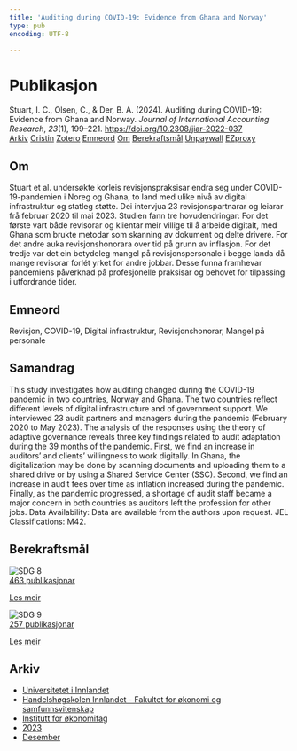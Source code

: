 ```yaml
---
title: 'Auditing during COVID-19: Evidence from Ghana and Norway'
type: pub
encoding: UTF-8

---
```

<h1>Publikasjon</h1>
<article id="csl-bib-container-HWU3KJCR" class="csl-bib-container">
  <div class="csl-bib-body"> <div class="csl-entry">Stuart, I. C., Olsen, C., &#38; Der, B. A. (2024). Auditing during COVID-19: Evidence from Ghana and Norway. <i>Journal of International Accounting Research</i>, <i>23</i>(1), 199–221. <a href="https://doi.org/10.2308/jiar-2022-037">https://doi.org/10.2308/jiar-2022-037</a></div> </div>
  <div class="csl-bib-buttons">
    <a href="#taxonomy-article-HWU3KJCR" alt="archive" class="csl-bib-button">Arkiv</a>
    <a href="https://app.cristin.no/results/show.jsf?id=2216645" alt="Cristin" class="csl-bib-button">Cristin</a>
    <a href="http://zotero.org/groups/5881554/items/HWU3KJCR" alt="Zotero" class="csl-bib-button">Zotero</a>
    <a href="#keywords-article-HWU3KJCR" alt="keywords" class="csl-bib-button">Emneord</a>
    <a href="#about-article-HWU3KJCR" alt="about_pub" class="csl-bib-button">Om</a>
    <a href="#sdg-article-HWU3KJCR" alt="sdg" class="csl-bib-button">Berekraftsmål</a>
    <a href="https://doi.org/10.2308/jiar-2022-037" alt="Unpaywall" class="csl-bib-button">Unpaywall</a>
    <a href="https://doi.org/10.2308/jiar-2022-037" alt="EZproxy" class="csl-bib-button">EZproxy</a>
  </div>
  <div id="csl-bib-meta-container-HWU3KJCR"></div>
</article>
<div id="csl-bib-meta-HWU3KJCR" class="csl-bib-meta">
  <article id="about-article-HWU3KJCR" class="about_pub-article">
    <h1>Om</h1>
    Stuart et al. undersøkte korleis revisjonspraksisar endra seg under COVID-19-pandemien i Noreg og Ghana, to land med ulike nivå av digital infrastruktur og statleg støtte. Dei intervjua 23 revisjonspartnarar og leiarar frå februar 2020 til mai 2023. Studien fann tre hovudendringar: For det første vart både revisorar og klientar meir villige til å arbeide digitalt, med Ghana som brukte metodar som skanning av dokument og delte drivere. For det andre auka revisjonshonorara over tid på grunn av inflasjon. For det tredje var det ein betydeleg mangel på revisjonspersonale i begge landa då mange revisorar forlét yrket for andre jobbar. Desse funna framhevar pandemiens påverknad på profesjonelle praksisar og behovet for tilpassing i utfordrande tider.
  </article>
  <article id="keywords-article-HWU3KJCR" class="keywords-article">
    <h1>Emneord</h1>
    Revisjon, COVID-19, Digital infrastruktur, Revisjonshonorar, Mangel på personale
  </article>
  <article id="abstract-article-HWU3KJCR" class="abstract-article">
    <h1>Samandrag</h1>
    This study investigates how auditing changed during the COVID-19 pandemic in two countries, Norway and Ghana. The two countries reflect different levels of digital infrastructure and of government support. We interviewed 23 audit partners and managers during the pandemic (February 2020 to May 2023). The analysis of the responses using the theory of adaptive governance reveals three key findings related to audit adaptation during the 39 months of the pandemic. First, we find an increase in auditors’ and clients’ willingness to work digitally. In Ghana, the digitalization may be done by scanning documents and uploading them to a shared drive or by using a Shared Service Center (SSC). Second, we find an increase in audit fees over time as inflation increased during the pandemic. Finally, as the pandemic progressed, a shortage of audit staff became a major concern in both countries as auditors left the profession for other jobs. Data Availability: Data are available from the authors upon request. JEL Classifications: M42.
  </article>
  <article id="sdg-article-HWU3KJCR" class="sdg-article">
    <h1>Berekraftsmål</h1>
    <div class="sdg-container"><div id="sdg8" class="sdg">
        <img src="{{< params subfolder >}}images/sdg/sdg08_nn.png" class="image" alt="SDG 8">
        <div class="sdg-overlay">
          <a href="{{< params subfolder >}}nn/archive/?sdg=8#archive" class="sdg-publication-count"><span>463</span> publikasjonar</a>
          <p><a href="https://fn.no/om-fn/fns-baerekraftsmaal/anstendig-arbeid-og-oekonomisk-vekst?lang=nno-NO" class="sdg-read-more">Les meir</a></p>
        </div>
      </div> <div id="sdg9" class="sdg">
        <img src="{{< params subfolder >}}images/sdg/sdg09_nn.png" class="image" alt="SDG 9">
        <div class="sdg-overlay">
          <a href="{{< params subfolder >}}nn/archive/?sdg=9#archive" class="sdg-publication-count"><span>257</span> publikasjonar</a>
          <p><a href="https://fn.no/om-fn/fns-baerekraftsmaal/industri-innovasjon-og-infrastruktur?lang=nno-NO" class="sdg-read-more">Les meir</a></p>
        </div>
      </div></div>
  </article>
  <article id="taxonomy-article-HWU3KJCR" class="taxonomy-article">
    <h1>Arkiv</h1>
    <ul>
      <li><a href="{{< params subfolder >}}nn/archive/?key=3DCRN523">Universitetet i Innlandet</a></li>
      <li><a href="{{< params subfolder >}}nn/archive/?key=DU8Q9LN9">Handelshøgskolen Innlandet - Fakultet for økonomi og samfunnsvitenskap</a></li>
      <li><a href="{{< params subfolder >}}nn/archive/?key=3IQA89I8">Institutt for økonomifag</a></li>
      <li><a href="{{< params subfolder >}}nn/archive/?key=RD9NIUZB">2023</a></li>
      <li><a href="{{< params subfolder >}}nn/archive/?key=F34LS9LH">Desember</a></li>
    </ul>
  </article>
</div>
